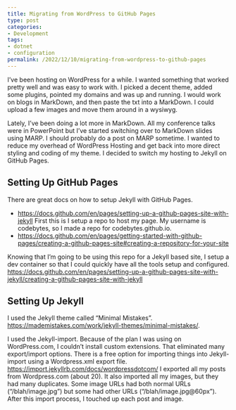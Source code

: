 ```yaml
---
title: Migrating from WordPress to GitHub Pages
type: post
categories:
- Development
tags:
- dotnet
- configuration
permalink: /2022/12/10/migrating-from-wordpress-to-github-pages
---
```


I’ve been hosting on WordPress for a while. I wanted something that worked pretty well and was easy to work with. I picked a decent theme, added some plugins, pointed my domains and was up and running. I would work on blogs in MarkDown, and then paste the txt into a MarkDown. I could upload a few images and move them around in a wysiwyg.

Lately, I’ve been doing a lot more in MarkDown. All my conference talks were in PowerPoint but I’ve started switching over to MarkDown slides using MARP.  I should probably do a post on MARP sometime. I wanted to reduce my overhead of WordPress Hosting and get back into more direct styling and coding of my theme.  I decided to switch my hosting to Jekyll on GitHub Pages.
	
## Setting Up GitHub Pages

There are great docs on how to setup Jekyll with GitHub Pages.
- https://docs.github.com/en/pages/setting-up-a-github-pages-site-with-jekyll
First this is I setup a repo to host my page.  My username is codebytes, so I made a repo for codebytes.github.io. 
- https://docs.github.com/en/pages/getting-started-with-github-pages/creating-a-github-pages-site#creating-a-repository-for-your-site

Knowing that I’m going to be using this repo for a Jekyll based site, I setup a dev container so that I could quickly have all the tools setup and configured.
https://docs.github.com/en/pages/setting-up-a-github-pages-site-with-jekyll/creating-a-github-pages-site-with-jekyll

## Setting Up Jekyll

I used the Jekyll theme called “Minimal Mistakes”. https://mademistakes.com/work/jekyll-themes/minimal-mistakes/. 


I used the Jekyll-import. Because of the plan I was using on WordPress.com, I couldn’t install custom extensions. That eliminated many export/import options. There is a free option for importing things into Jekyll-import using a Wordpress.xml export file.
https://import.jekyllrb.com/docs/wordpressdotcom/
I exported all my posts from Wordpress.com (about 20). It also imported all my images, but they had many duplicates. Some image URLs had both normal URLs (“/blah/image.jpg”) but some had other URLs (“/blah/image.jpg@60px”). After this import process, I touched up each post and image.